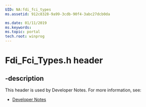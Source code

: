 ```yaml
---
UID: NA:fdi_fci_types
ms.assetid: 912c8328-9a99-3cdb-90f4-3abc27dcb0da

ms.date: 01/11/2019
ms.keywords: 
ms.topic: portal
tech.root: winprog
---
```


# Fdi_Fci_Types.h header


## -description


This header is used by Developer Notes. For more information, see:

- [Developer Notes](../_winprog/index.md)

